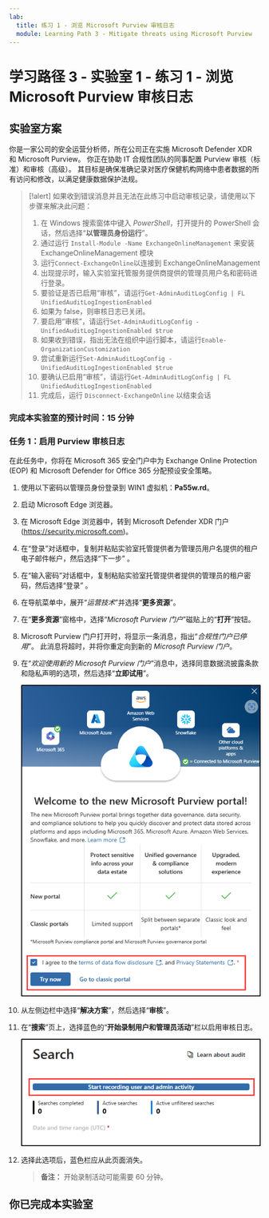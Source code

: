 ```yaml
---
lab:
  title: 练习 1 - 浏览 Microsoft Purview 审核日志
  module: Learning Path 3 - Mitigate threats using Microsoft Purview
---
```


# 学习路径 3 - 实验室 1 - 练习 1 - 浏览 Microsoft Purview 审核日志

## 实验室方案

你是一家公司的安全运营分析师，所在公司正在实施 Microsoft Defender XDR 和 Microsoft Purview。 你正在协助 IT 合规性团队的同事配置 Purview 审核（标准）和审核（高级）。 其目标是确保准确记录对医疗保健机构网络中患者数据的所有访问和修改，以满足健康数据保护法规。

>[!alert] 如果收到错误消息并且无法在此练习中启动审核记录，请使用以下步骤来解决此问题：
>
>1. 在 Windows 搜索窗体中键入 *PowerShell*，打开提升的 PowerShell 会话，然后选择“**以管理员身份运行**”。
>1. 通过运行 `Install-Module -Name ExchangeOnlineManagement` 来安装 ExchangeOnlineManagement 模块
>1. 运行`Connect-ExchangeOnline`以连接到 ExchangeOnlineManagement 
>1. 出现提示时，输入实验室托管服务提供商提供的管理员用户名和密码进行登录。
>1. 要验证是否已启用“审核”，请运行`Get-AdminAuditLogConfig | FL UnifiedAuditLogIngestionEnabled`
>1. 如果为 false，则审核日志已关闭。
>1. 要启用“审核”，请运行`Set-AdminAuditLogConfig -UnifiedAuditLogIngestionEnabled $true`
>1. 如果收到错误，指出无法在组织中运行脚本，请运行`Enable-OrganizationCustomization`
>1. 尝试重新运行`Set-AdminAuditLogConfig -UnifiedAuditLogIngestionEnabled $true`
>1. 要确认已启用“审核”，请运行`Get-AdminAuditLogConfig | FL UnifiedAuditLogIngestionEnabled`
>1. 完成后，运行 `Disconnect-ExchangeOnline` 以结束会话

### 完成本实验室的预计时间：15 分钟

### 任务 1：启用 Purview 审核日志

在此任务中，你将在 Microsoft 365 安全门户中为 Exchange Online Protection (EOP) 和 Microsoft Defender for Office 365 分配预设安全策略。

1. 使用以下密码以管理员身份登录到 WIN1 虚拟机：**Pa55w.rd**。  

1. 启动 Microsoft Edge 浏览器。

1. 在 Microsoft Edge 浏览器中，转到 Microsoft Defender XDR 门户 (<https://security.microsoft.com>)。

1. 在“登录”对话框中，复制并粘贴实验室托管提供者为管理员用户名提供的租户电子邮件帐户，然后选择“下一步” 。

1. 在“输入密码”对话框中，复制粘贴实验室托管提供者提供的管理员的租户密码，然后选择“登录” 。

1. 在导航菜单中，展开“*运营技术*”并选择“**更多资源**”。

1. 在“**更多资源**”窗格中，选择“*Microsoft Purview 门户*”磁贴上的“**打开**”按钮。

1. Microsoft Purview 门户打开时，将显示一条消息，指出“*合规性门户已停用*”。 此消息将超时，并将你重定向到新的 *Microsoft Purview 门户*。

1. 在“*欢迎使用新的 Microsoft Purview 门户*”消息中，选择同意数据流披露条款和隐私声明的选项，然后选择“**立即试用**”。

    ![显示“欢迎使用新的 Microsoft Purview 门户屏幕”的屏幕截图。](../Media/welcome-purview-portal.png)

1. 从左侧边栏中选择“**解决方案**”，然后选择“**审核**”。

1. 在“**搜索**”页上，选择蓝色的“**开始录制用户和管理员活动**”栏以启用审核日志。

    ![显示“开始录制用户和管理员活动”按钮的屏幕截图。](../Media/enable-audit-button.png)

1. 选择此选项后，蓝色栏应从此页面消失。

    >**备注：** 开始录制活动可能需要 60 分钟。

## 你已完成本实验室
